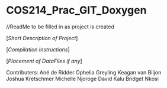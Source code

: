 # COS214_Prac_GIT_Doxygen

//ReadMe to be filled in as project is created


[*Short Description of Project*]

[*Compilation Instructions*]

[*Placement of DataFiles if any*]


Contributers:
    Ané de Ridder                Ophelia Greyling            Keagan van Biljon                 
    Joshua Kretschmer            Michelle Njoroge            David Kalu
    Bridget Nkosi


